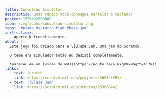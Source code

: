 ```yaml
---
title: Convulsão Simulator
description: Quão rápido você consegue martelar o teclado?
posted: 1579402800000
icon: /img/icons/convulsao-simulator.png
tags: "#piada #scratch #jam #baze-jam"
instructions: |
  - Aperte K freneticamente.
about: |-
  Este jogo foi criado para a \[B]aze Jam, uma jam do Scratch.

  O tema era simulador então eu desisti completamente.

  Apareceu em um [vídeo do MBJ](https://youtu.be/p_EYqK8xHGg?t=1178)! :00
links:
  - text: Scratch
    link: https://scratch.mit.edu/projects/360845991/
  - text: "[B]aze Jam"
    link: https://scratch.mit.edu/studios/25368944/
---
```


<scratch url="https://scratch.mit.edu/projects/360845991/"></scratch>
